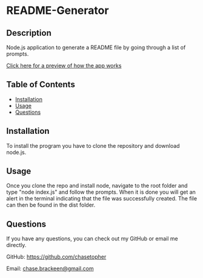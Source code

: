 
# README-Generator 

## Description 

Node.js application to generate a README file by going through a list of prompts.

[Click here for a preview of how the app works](https://drive.google.com/file/d/10FI2FYqFt72Gp_ynpfOethz2nKoR0yxT/view?usp=sharing)

## Table of Contents

* [Installation](#installation)
* [Usage](#usage)
* [Questions](#questions)

## Installation

To install the program you have to clone the repository and download node.js.

## Usage 

Once you clone the repo and install node, navigate to the root folder and type "node index.js" and follow the prompts. When it is done you will get an alert in the terminal indicating that the file was successfully created. The file can then be found in the dist folder.

## Questions

If you have any questions, you can check out my GitHub or email me directly.

GitHub: https://github.com/chasetopher

Email: chase.brackeen@gmail.com


